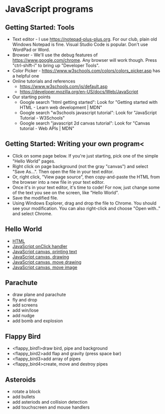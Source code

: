 # JavaScript programs

## Getting Started: Tools

* Text editor - I use <https://notepad-plus-plus.org>. For our club, plain old Windows Notepad is fine. Visual Studio Code is popular. Don't use WordPad or Word.
* Browser - We'll use the debug features of <https://www.google.com/chrome>. Any browser will work though. Press "ctrl-shift-i" to bring up "Developer Tools".
* Color Picker - <https://www.w3schools.com/colors/colors_picker.asp> has a helpful one
* Online tutorials and references
    * <https://www.w3schools.com/js/default.asp>
    * <https://developer.mozilla.org/en-US/docs/Web/JavaScript>
* Our starting points
    * Google search "html getting started": Look for "Getting started with HTML - Learn web development | MDN"
    * Google search "w3schools javascript tutorial": Look for "JavaScript Tutorial - W3Schools"
    * Google search "javascript 2d canvas tutorial": Look for "Canvas tutorial - Web APIs | MDN"

## Getting Started: Writing your own program<
* Click on some page below. If you're just starting, pick one of the simple "Hello World" pages.
* Right click on page background (not the gray "canvas") and select "Save As…". Then open the file in your text editor.
* Or, right click, "View page source", then copy-and-paste the HTML from the browser into a new file in your text editor.
* Once it's in your text editor, it's time to code! For now, just change some of the text you see on the screen, like "Hello World".
* Save the modified file.
* Using Windows Explorer, drag and drop the file to Chrome. You should see your modification. You can also right-click and choose "Open with.." and select Chrome.

## Hello World
* [HTML](hello_world1) 
* [JavaScript onClick handler](hello_world2) 
* [JavaScript canvas, printing text](hello_world3) 
* [JavaScript canvas, drawing](hello_world4) 
* [JavaScript canvas, move drawing](hello_world5) 
* [JavaScript canvas, move image](hello_world6) 

## Parachute
* <parachute1> draw plane and parachute
* <parachute2> fly and drop
* <parachute3> add screens
* <parachute4> add win/lose
* <parachute5> add nudge
* <parachute6> add bomb and explosion

## Flappy Bird
* <flappy_bird1>draw bird, pipe and background
* <flappy_bird2>add flap and gravity (press space bar)
* <flappy_bird3>add array of pipes
* <flappy_bird4>create, move and destroy pipes

## Asteroids
* <asteroids1>rotate a block
* <asteroids2>add bullets
* <asteroids3>add asteriods and collision detection
* <asteroids4>add touchscreen and mouse handlers
